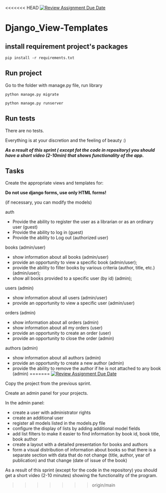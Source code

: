<<<<<<< HEAD
[![Review Assignment Due Date](https://classroom.github.com/assets/deadline-readme-button-22041afd0340ce965d47ae6ef1cefeee28c7c493a6346c4f15d667ab976d596c.svg)](https://classroom.github.com/a/2KNg-QOU)
# Django_View-Templates

## install requirement project's packages

```commandline
pip install -r requirements.txt
```

## Run project

Go to the folder with manage.py file, run library
```commandline
python manage.py migrate 
```

```commandline
python manage.py runserver
```

## Run tests

There are no tests.

Everything is at your discretion and the feeling of beauty :)

**_As a result of this sprint ( except fot the code in  repository) you should have a short video (2-10min) that shows functionality of the app._**

## Tasks

Create the appropriate views and templates for:

**Do not use django forms, use only HTML forms!**

(if necessary, you can modify the models)

auth
* Provide the ability to register the user as a librarian or as an ordinary user (guest)
* Provide the ability to log in (guest)
* Provide the ability to Log out (authorized user)

books  (admin/user)

* show information about all books (admin/user)
* provide an opportunity to view a specific book (admin/user);
* provide the ability to filter books by various criteria (author, title, etc.) (admin/user);
* show all books provided to a specific user (by id) (admin);

users  (admin)

* show information about all users (admin/user)
* provide an opportunity to view a specific user (admin/user)

orders  (admin)

* show information about all orders (admin)
* show information about all my orders (user)
* provide an opportunity to create an order (user)
* provide an opportunity to close the order  (admin)

authors  (admin)

* show information about all authors (admin)
* provide an opportunity to create a new author  (admin)
* provide the ability to remove the author if he is not attached to any book (admin)
=======
[![Review Assignment Due Date](https://classroom.github.com/assets/deadline-readme-button-22041afd0340ce965d47ae6ef1cefeee28c7c493a6346c4f15d667ab976d596c.svg)](https://classroom.github.com/a/ZzvGImr-)

Сopy the project from the previous sprint.

Create an admin panel for your projects.

In the admin panel:

* create a user with administrator rights
* create an additional user
* register all models listed in the models.py file
* configure the display of lists by adding additional model fields
* add list filters to make it easier to find information by book id, book title, book author
* create a layout with a detailed presentation for books and authors
* form a visual distribution of information about books so that there is a separate section with data that do not
  change (title, author, year of publication) and that change (date of issue of the book)

As a result of this sprint (except for the code in the repository) you should get a short video (2-10 minutes) showing
the functionality of the program.
>>>>>>> origin/main
